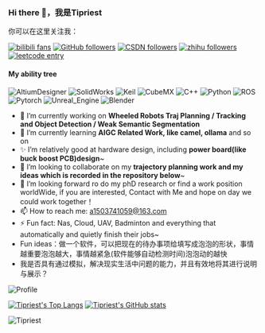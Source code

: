 ### Hi there 👋，我是Tipriest


你可以在这里关注我：



[![bilibili fans](https://img.shields.io/badge/dynamic/json?url=https%3A%2F%2Fapi.bilibili.com%2Fx%2Frelation%2Fstat%3Fvmid%3D496296349&query=data.follower&style=flat&logo=bilibili&logoColor=white&label=bilibili%20fans&labelColor=%23F37697)](https://space.bilibili.com/496296349)
[![GitHub followers](https://img.shields.io/github/followers/Tipriest?style=flat&logo=github&label=github%20followers&labelColor=black)](https://github.com/Tipriest)
[![CSDN followers](https://img.shields.io/badge/CSDN%20followers-1917-0f81c2?style=flat&labelColor=%23fc5531)](https://blog.csdn.net/Titan__)
[![zhihu followers](https://img.shields.io/badge/zhihu%20followers-141-0f81c2?style=flat&logo=zhihu&logoColor=white&labelColor=%23018cff)](https://www.zhihu.com/people/tipriest)
[![leetcode entry](https://img.shields.io/badge/leetcode-ffa116?style=flat&logo=leetcode&logoColor=white&labelColor=%23ffa116)](https://leetcode.cn/u/tipriest/)
<!--[![ghpvc](https://komarev.com/ghpvc/?username=Tipriest&color=blue&style=flat-square&label=MyBlog)](https://tipriest.github.io)-->


<!-- 领英的badge, CSDN和B站的Icon链接，脉脉的badge  -->
#### My ability tree
![AltiumDesigner](https://img.shields.io/badge/AltiumDesigner-A5915F?style=flat-square&logo=AltiumDesigner&logoColor=white)
![SolidWorks](https://img.shields.io/badge/SolidWorks-EB2629?style=flat-square)
![Keil](https://img.shields.io/badge/Keil-green?style=flat-square)
![CubeMX](https://img.shields.io/badge/CubeMX-blue?style=flat-square)
![C++](https://img.shields.io/badge/C++-00599C?style=flat-square&logo=cplusplus&logoColor=white)
![Python](https://img.shields.io/badge/Python-3776AB?style=flat-square&logo=python&logoColor=white)
![ROS](https://img.shields.io/badge/ROS-22314E?style=flat-square&logo=ros&logoColor=white)
![Pytorch](https://img.shields.io/badge/PyTorch-EE4C2C?flat-square&logo=PyTorch&logoColor=white)
![Unreal_Engine](https://img.shields.io/badge/Unreal_Engine-0E1128?style=flat-square&logo=unrealengine&logoColor=white)
![Blender](https://img.shields.io/badge/Blender-E87D0D?style=flat-square&logo=blender&logoColor=white)

- 🔭 I’m currently working on **Wheeled Robots Traj Planning / Tracking and Object Detection / Weak Semantic Segmentation**
- 🌱 I’m currently learning **AIGC Related Work, like camel, ollama** and so on
- ✨ I’m relatively good at hardware design, including **power board(like buck boost PCB)design**~
- 👯 I’m looking to collaborate on my **trajectory planning work and my ideas which is recorded in the repository below**~
- 🤔 I’m looking forward ro do my phD research or find a work position worldWide, if you are interested, Contact with Me and hope on day we could work together！
- 📫 How to reach me: a1503741059@163.com
- ⚡ Fun fact: Nas, Cloud, UAV, Badminton and everything that automatically and quietly finish their jobs~
- Fun ideas：做一个软件，可以把现在的待办事项给填写成泡泡的形状，事情越重要泡泡越大，事情越紧急(软件能够自动检测时间)泡泡动的越快
- 我是否具有通过模拟，解决现实生活中问题的能力，并且有效地将其进行说明与展示？





<!-- <img src="https://github-readme-stats.vercel.app/api/top-langs/?username=Tipriest" height="200" alt="Langs" /> -->
<!-- <img src="https://github-readme-stats.vercel.app/api?username=Tipriest&show_icons=true" height="160" alt="Stats" /> -->


![Profile](http://github-profile-summary-cards.vercel.app/api/cards/profile-details?username=Tipriest&theme=github)

<!-- ![Stats](http://github-profile-summary-cards.vercel.app/api/cards/stats?username=Tipriest&theme=github) ![Language](http://github-profile-summary-cards.vercel.app/api/cards/most-commit-language?username=Tipriest&theme=github) -->
[![Tipriest's Top Langs](https://github-readme-stats.vercel.app/api/top-langs/?username=Tipriest)](https://github.com/anuraghazra/github-readme-stats)
[![Tipriest's GitHub stats](https://github-readme-stats.vercel.app/api?username=Tipriest)](https://github.com/anuraghazra/github-readme-stats&show_icons=true)
<p><img align="center" src="https://github-readme-streak-stats.herokuapp.com/?user=Tipriest&theme=default" alt="Tipriest" /></p>


